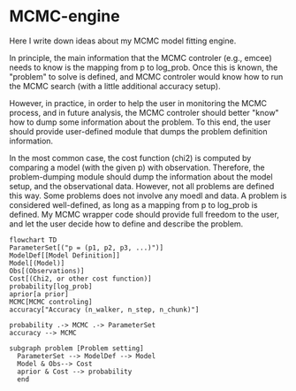 # MCMC-engine
Here I write down ideas about my MCMC model fitting engine.

In principle, the main information that the MCMC controler (e.g., emcee)
needs to know is the mapping from p to log_prob.
Once this is known, the "problem" to solve is defined,
and MCMC controler would know how to run the MCMC search (with a little additional accuracy setup).

However, in practice, in order to help the user in monitoring the MCMC process,
and in future analysis, the MCMC controler should better "know" how to dump some information about the problem.
To this end, the user should provide user-defined module that dumps the problem definition information.

In the most common case, the cost function (chi2) is computed by comparing a model (with the given p) with observation.
Therefore, the problem-dumping module should dump the information about the model setup, and the observational data.
However, not all problems are defined this way.
Some problems does not involve any moedl and data.
A problem is considered well-defined, as long as a mapping from p to log_prob is defined.
My MCMC wrapper code should provide full freedom to the user, and let the user decide how to define and describe the problem.


```mermaid
flowchart TD
ParameterSet[("p = (p1, p2, p3, ...)")]
ModelDef[[Model Definition]]
Model[(Model)]
Obs[(Observations)]
Cost[(Chi2, or other cost function)]
probability[log_prob]
aprior[a prior]
MCMC[MCMC controling]
accuracy["Accuracy (n_walker, n_step, n_chunk)"]

probability .-> MCMC .-> ParameterSet
accuracy --> MCMC

subgraph problem [Problem setting]
  ParameterSet --> ModelDef --> Model
  Model & Obs--> Cost
  aprior & Cost --> probability
  end
```

